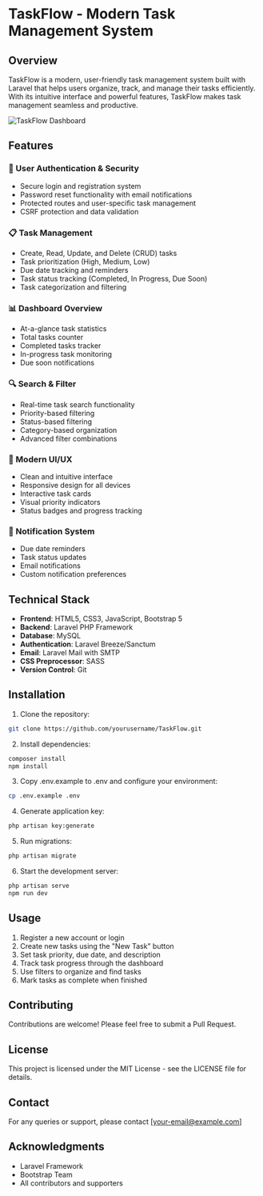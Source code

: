 # TaskFlow - Modern Task Management System

## Overview
TaskFlow is a modern, user-friendly task management system built with Laravel that helps users organize, track, and manage their tasks efficiently. With its intuitive interface and powerful features, TaskFlow makes task management seamless and productive.

![TaskFlow Dashboard](public/images/task_management.png)

## Features

### 🔐 User Authentication & Security
- Secure login and registration system
- Password reset functionality with email notifications
- Protected routes and user-specific task management
- CSRF protection and data validation

### 📋 Task Management
- Create, Read, Update, and Delete (CRUD) tasks
- Task prioritization (High, Medium, Low)
- Due date tracking and reminders
- Task status tracking (Completed, In Progress, Due Soon)
- Task categorization and filtering

### 📊 Dashboard Overview
- At-a-glance task statistics
- Total tasks counter
- Completed tasks tracker
- In-progress task monitoring
- Due soon notifications

### 🔍 Search & Filter
- Real-time task search functionality
- Priority-based filtering
- Status-based filtering
- Category-based organization
- Advanced filter combinations

### 📱 Modern UI/UX
- Clean and intuitive interface
- Responsive design for all devices
- Interactive task cards
- Visual priority indicators
- Status badges and progress tracking

### 📧 Notification System
- Due date reminders
- Task status updates
- Email notifications
- Custom notification preferences

## Technical Stack

- **Frontend**: HTML5, CSS3, JavaScript, Bootstrap 5
- **Backend**: Laravel PHP Framework
- **Database**: MySQL
- **Authentication**: Laravel Breeze/Sanctum
- **Email**: Laravel Mail with SMTP
- **CSS Preprocessor**: SASS
- **Version Control**: Git

## Installation

1. Clone the repository:
```bash
git clone https://github.com/yourusername/TaskFlow.git
```

2. Install dependencies:
```bash
composer install
npm install
```

3. Copy .env.example to .env and configure your environment:
```bash
cp .env.example .env
```

4. Generate application key:
```bash
php artisan key:generate
```

5. Run migrations:
```bash
php artisan migrate
```

6. Start the development server:
```bash
php artisan serve
npm run dev
```

## Usage

1. Register a new account or login
2. Create new tasks using the "New Task" button
3. Set task priority, due date, and description
4. Track task progress through the dashboard
5. Use filters to organize and find tasks
6. Mark tasks as complete when finished

## Contributing

Contributions are welcome! Please feel free to submit a Pull Request.

## License

This project is licensed under the MIT License - see the LICENSE file for details.

## Contact

For any queries or support, please contact [your-email@example.com]

## Acknowledgments

- Laravel Framework
- Bootstrap Team
- All contributors and supporters
